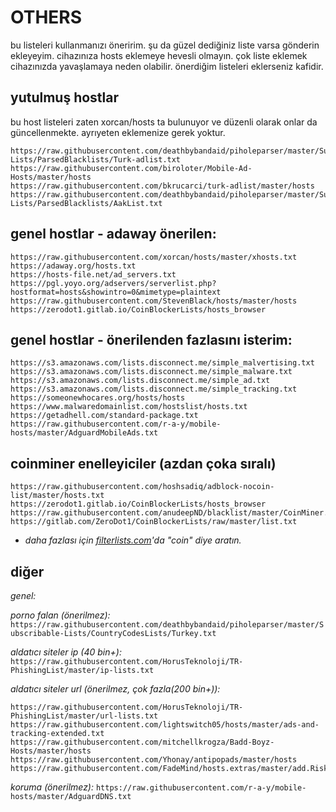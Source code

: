 # OTHERS

bu listeleri kullanmanızı öneririm. şu da güzel dediğiniz liste varsa gönderin ekleyeyim. cihazınıza hosts eklemeye hevesli olmayın. çok liste eklemek cihazınızda yavaşlamaya neden olabilir. önerdiğim listeleri eklerseniz kafidir.

## yutulmuş hostlar 

bu host listeleri zaten xorcan/hosts ta bulunuyor ve düzenli olarak onlar da güncellenmekte. ayrıyeten eklemenize gerek yoktur.

```
https://raw.githubusercontent.com/deathbybandaid/piholeparser/master/Subscribable-Lists/ParsedBlacklists/Turk-adlist.txt
https://raw.githubusercontent.com/biroloter/Mobile-Ad-Hosts/master/hosts
https://raw.githubusercontent.com/bkrucarci/turk-adlist/master/hosts
https://raw.githubusercontent.com/deathbybandaid/piholeparser/master/Subscribable-Lists/ParsedBlacklists/AakList.txt
```

## genel hostlar - adaway önerilen:

```
https://raw.githubusercontent.com/xorcan/hosts/master/xhosts.txt
https://adaway.org/hosts.txt
https://hosts-file.net/ad_servers.txt
https://pgl.yoyo.org/adservers/serverlist.php?hostformat=hosts&showintro=0&mimetype=plaintext
https://raw.githubusercontent.com/StevenBlack/hosts/master/hosts
https://zerodot1.gitlab.io/CoinBlockerLists/hosts_browser
```

## genel hostlar - önerilenden fazlasını isterim:

```
https://s3.amazonaws.com/lists.disconnect.me/simple_malvertising.txt
https://s3.amazonaws.com/lists.disconnect.me/simple_malware.txt
https://s3.amazonaws.com/lists.disconnect.me/simple_ad.txt
https://s3.amazonaws.com/lists.disconnect.me/simple_tracking.txt
https://someonewhocares.org/hosts/hosts
https://www.malwaredomainlist.com/hostslist/hosts.txt
https://getadhell.com/standard-package.txt
https://raw.githubusercontent.com/r-a-y/mobile-hosts/master/AdguardMobileAds.txt
```

## coinminer enelleyiciler (azdan çoka sıralı)

```
https://raw.githubusercontent.com/hoshsadiq/adblock-nocoin-list/master/hosts.txt
https://zerodot1.gitlab.io/CoinBlockerLists/hosts_browser
https://raw.githubusercontent.com/anudeepND/blacklist/master/CoinMiner.txt
https://gitlab.com/ZeroDot1/CoinBlockerLists/raw/master/list.txt
```

* *daha fazlası için [filterlists.com](https://filterlists.com/)'da "coin" diye aratın.*

## diğer

*genel:* 

*porno falan (önerilmez):* 
```https://raw.githubusercontent.com/deathbybandaid/piholeparser/master/Subscribable-Lists/CountryCodesLists/Turkey.txt```

*aldatıcı siteler ip (40 bin+):* 
```https://raw.githubusercontent.com/HorusTeknoloji/TR-PhishingList/master/ip-lists.txt```

*aldatıcı siteler url (önerilmez, çok fazla(200 bin+)):*
```
https://raw.githubusercontent.com/HorusTeknoloji/TR-PhishingList/master/url-lists.txt
https://raw.githubusercontent.com/lightswitch05/hosts/master/ads-and-tracking-extended.txt
https://raw.githubusercontent.com/mitchellkrogza/Badd-Boyz-Hosts/master/hosts
https://raw.githubusercontent.com/Yhonay/antipopads/master/hosts
https://raw.githubusercontent.com/FadeMind/hosts.extras/master/add.Risk/
```

*koruma (önerilmez):* ```https://raw.githubusercontent.com/r-a-y/mobile-hosts/master/AdguardDNS.txt```
